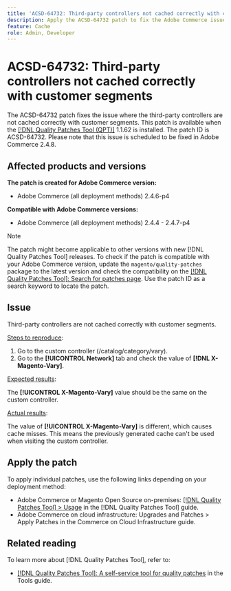 ```yaml
---
title: 'ACSD-64732: Third-party controllers not cached correctly with customer segments'
description: Apply the ACSD-64732 patch to fix the Adobe Commerce issue where third-party controllers are not cached correctly with customer segments.
feature: Cache
role: Admin, Developer
---
```


# ACSD-64732: Third-party controllers not cached correctly with customer segments

The ACSD-64732 patch fixes the issue where the third-party controllers are not cached correctly with customer segments. This patch is available when the [[!DNL Quality Patches Tool (QPT)]](/help/tools/quality-patches-tool/quality-patches-tool-to-self-serve-quality-patches.md) 1.1.62 is installed. The patch ID is ACSD-64732. Please note that this issue is scheduled to be fixed in Adobe Commerce 2.4.8.

## Affected products and versions

**The patch is created for Adobe Commerce version:**

* Adobe Commerce (all deployment methods) 2.4.6-p4

**Compatible with Adobe Commerce versions:**

* Adobe Commerce (all deployment methods) 2.4.4 - 2.4.7-p4

>[!NOTE]
>
>The patch might become applicable to other versions with new [!DNL Quality Patches Tool] releases. To check if the patch is compatible with your Adobe Commerce version, update the `magento/quality-patches` package to the latest version and check the compatibility on the [[!DNL Quality Patches Tool]: Search for patches page](https://experienceleague.adobe.com/tools/commerce-quality-patches/index.html). Use the patch ID as a search keyword to locate the patch.

## Issue

Third-party controllers are not cached correctly with customer segments.

<u>Steps to reproduce</u>:

1. Go to the custom controller (/catalog/category/vary).
1. Go to the **[!UICONTROL Network]** tab and check the value of **[!DNL X-Magento-Vary]**.

<u>Expected results</u>:

The **[!UICONTROL X-Magento-Vary]** value should be the same on the custom controller.

<u>Actual results</u>:

The value of **[!UICONTROL X-Magento-Vary]** is different, which causes cache misses. This means the previously generated cache can't be used when visiting the custom controller.

## Apply the patch

To apply individual patches, use the following links depending on your deployment method:

* Adobe Commerce or Magento Open Source on-premises: [[!DNL Quality Patches Tool] > Usage](/help/tools/quality-patches-tool/usage.md) in the [!DNL Quality Patches Tool] guide.
* Adobe Commerce on cloud infrastructure: Upgrades and Patches > Apply Patches in the Commerce on Cloud Infrastructure guide.

## Related reading

To learn more about [!DNL Quality Patches Tool], refer to:

* [[!DNL Quality Patches Tool]: A self-service tool for quality patches](/help/tools/quality-patches-tool/quality-patches-tool-to-self-serve-quality-patches.md) in the Tools guide.
